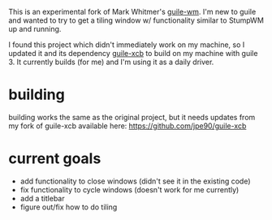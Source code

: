 This is an experimental fork of Mark Whitmer's [guile-wm](https://github.com/mwitmer/guile-wm). I'm new to guile and wanted to try to get a tiling window w/ functionality similar to StumpWM up and running.

I found this project which didn't immediately work on my machine, so I updated it and its dependency [guile-xcb](https://github.com/mwitmer/guile-xcb) to build on my machine with guile 3. It currently builds (for me) and I'm using it as a daily driver.

# building

building works the same as the original project, but it needs updates from my fork of guile-xcb available here: https://github.com/jpe90/guile-xcb

# current goals

- add functionality to close windows (didn't see it in the existing code)
- fix functionality to cycle windows (doesn't work for me currently)
- add a titlebar
- figure out/fix how to do tiling
